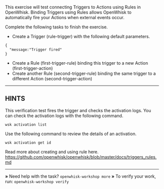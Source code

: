 This exercise will test connecting Triggers to Actions using Rules in OpenWhisk.
Binding Triggers using Rules allows OpenWhisk to automatically fire your Actions
when external events occur.

Complete the following tasks to finish the exercise.

- Create a Trigger (rule-trigger) with the following default parameters.

```
{
  "message:"Trigger fired"
}
```

- Create a Rule (first-trigger-rule) binding this trigger to a new Action (first-trigger-action)
- Create another Rule (second-trigger-rule) binding the same trigger to a different Action (second-trigger-action)

----------------------------------------------------------------------
## HINTS

This verification test fires the trigger and checks the activation logs. You
can check the activation logs with the following command.

```
wsk activation list
```

Use the following command to review the details of an activation.

```
wsk activation get id 
```

Read more about creating and using rule here.
https://github.com/openwhisk/openwhisk/blob/master/docs/triggers_rules.md

----------------------------------------------------------------------

 __»__ Need help with the task?  `openwhisk-workshop more`
 __»__ To verify your work, run: `openwhisk-workshop verify`
